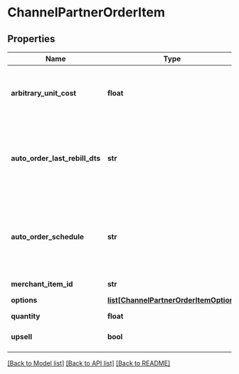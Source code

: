 # ChannelPartnerOrderItem

## Properties
Name | Type | Description | Notes
------------ | ------------- | ------------- | -------------
**arbitrary_unit_cost** | **float** | Arbitrary unit cost for this item that differs from the listed price | [optional] 
**auto_order_last_rebill_dts** | **str** | Optional date/time of the last rebill if this item is part of an auto (recurring) order | [optional] 
**auto_order_schedule** | **str** | The frequency schedule for this item if this item is part of an auto (recurring) order | [optional] 
**merchant_item_id** | **str** | Item ID | [optional] 
**options** | [**list[ChannelPartnerOrderItemOption]**](ChannelPartnerOrderItemOption.md) | Item options | [optional] 
**quantity** | **float** | Quantity | [optional] 
**upsell** | **bool** | True if this item was an upsell item. | [optional] 

[[Back to Model list]](../README.md#documentation-for-models) [[Back to API list]](../README.md#documentation-for-api-endpoints) [[Back to README]](../README.md)


